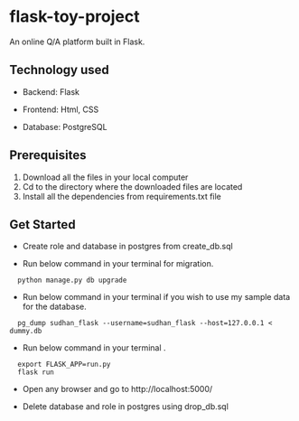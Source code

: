 # flask-toy-project

An online Q/A platform built in Flask.

## Technology used

* Backend:  Flask

* Frontend: Html, CSS

* Database: PostgreSQL

## Prerequisites

1. Download all the files in your local computer
2. Cd to the directory where the downloaded files are located
3. Install all the dependencies from requirements.txt file

## Get Started

* Create role and database in postgres from create_db.sql

* Run below command in your terminal for migration.

```Python3
  python manage.py db upgrade
```

* Run below command in your terminal if you wish to use my sample data for the database.

```Shell
  pg_dump sudhan_flask --username=sudhan_flask --host=127.0.0.1 < dummy.db
```

* Run below command in your terminal .

```python3
  export FLASK_APP=run.py
  flask run
```

* Open any browser and go to http://localhost:5000/

* Delete database and role in postgres using drop_db.sql
